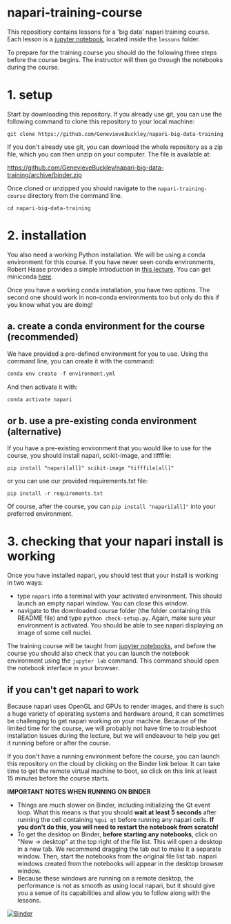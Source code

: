 # napari-training-course

This repositiory contains lessons for a 'big data' napari training course.
Each lesson is a [jupyter notebook](https://jupyter.org/),
located inside the `lessons` folder.

To prepare for the training course you should do the following three steps before the
course begins. The instructor will then go through the notebooks during the course.

# 1. setup

Start by downloading this repository. If you already use git, you can use the
following command to clone this repository to your local machine:

```
git clone https://github.com/GenevieveBuckley/napari-big-data-training
```

If you don't already use git, you can download the whole repository as a zip
file, which you can then unzip on your computer. The file is available at:

https://github.com/GenevieveBuckley/napari-big-data-training/archive/binder.zip

Once cloned or unzipped you should navigate to the `napari-training-course`
directory from the command line.

```
cd napari-big-data-training
```

# 2. installation

You also need a working Python installation. We will be using a conda
environment for this course. If you have never seen conda environments, Robert
Haase provides a simple introduction in [this
lecture](https://www.youtube.com/watch?v=MOEPe9TGBK0). You can get miniconda
[here](https://docs.conda.io/en/latest/miniconda.html).

Once you have a working conda installation, you have two options. The second
one should work in non-conda environments too but only do this if you know what
you are doing!

## a. create a conda environment for the course (recommended)

We have provided a pre-defined environment for you to use. Using the command line,
you can create it with the command:

```python
conda env create -f environment.yml
```

And then activate it with:

```python
conda activate napari
```

## or b. use a pre-existing conda environment (alternative)

If you have a pre-existing environment that you would like to use for the
course, you should install napari, scikit-image, and tifffile:

```
pip install "napari[all]" scikit-image "tifffile[all]"
```

or you can use our provided requirements.txt file:

```
pip install -r requirements.txt
```

Of course, after the course, you can `pip install "napari[all]"` into your preferred
environment.

# 3. checking that your napari install is working

Once you have installed napari, you should test that your install is working in
two ways:

- type `napari` into a terminal with your activated environment. This should
  launch an empty napari window. You can close this window.
- navigate to the downloaded course folder (the folder containing this README
  file) and type `python check-setup.py`. Again, make sure your environment is
  activated. You should be able to see napari displaying an image of some
  cell nuclei.

The training course will be taught from [jupyter notebooks](https://jupyter.org/),
and before the course you should also check that you can launch the notebook
environment using the `jupyter lab` command. This command should open the notebook
interface in your browser.

## if you can't get napari to work

Because napari uses OpenGL and GPUs to render images, and there is such a huge
variety of operating systems and hardware around, it can sometimes be
challenging to get napari working on your machine. Because of the limited time
for the course, we will probably not have time to troubleshoot installation
issues during the lecture, but we will endeavour to help you get it running
before or after the course.

If you don't have a running environment before the course, you can launch this
repository on the cloud by clicking on the Binder link below. It can take time
to get the remote virtual machine to boot, so click on this link at least 15
minutes before the course starts.

**IMPORTANT NOTES WHEN RUNNING ON BINDER**

- Things are much slower on Binder, including initializing the Qt event loop.
  What this means is that you should **wait at least 5 seconds** after running
  the cell containing `%gui qt` before running any napari cells. **If you don't
  do this, you will need to restart the notebook from scratch!**
- To get the desktop on Binder, **before starting any notebooks**, click on
  "New → desktop" at the top right of the file list. This will open a desktop
  in a new tab. We recommend dragging the tab out to make it a separate window.
  Then, start the notebooks from the original file list tab. napari windows
  created from the notebooks will appear in the desktop browser window.
- Because these windows are running on a remote desktop, the performance is not
  as smooth as using local napari, but it should give you a sense of its
  capabilities and allow you to follow along with the lessons.

[![Binder](https://mybinder.org/badge_logo.svg)](https://mybinder.org/v2/gh/sofroniewn/napari-big-data-training/master)
